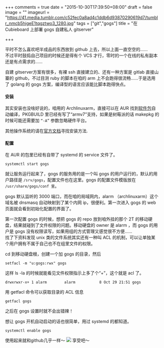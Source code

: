 +++
comments = true
date = "2015-10-30T17:39:50+08:00"
draft = false
image = ""
imageurl = "https://41.media.tumblr.com/c52fec0a8ad4c1ddb6d93870290619d7/tumblr_nmcb5higeE1tqgztwo3_1280.jpg"
tags = ["git","gogs"]
title = "在 Cubieboard 上部署 gogs 自建私人 gitserver"

+++

平时不怎么喜欢吧半成品的东西放到 github 上去，所以上面一直空空的……  
不过平时鼓捣自己项目的时候还是得有个 VCS 才行，零时的一个在线的私有副本还是有点需求的……

自建 gitserver方案有很多，有裸 ssh 直接建立的、还有一种方案是 gitlab 直接山寨的 github，不过目测 ruby 的脚本在咱的 arm 上不会跑得很流畅……于是选用了 golang 的 gogs 方案，编译型的语言应该能比脚本跑得快点。
<!--more-->
#### 安装
其实安装也没啥好说的，咱用的 Archlinuxarm，直接可以在 AUR 找到[软件包](https://aur.archlinux.org/packages/gogs/)自动编译，PKGBUILD 里已经有写了“armv7”支持，如果是树莓派的话 makepkg 的时候可能还需要加 `“-A”` 参数忽略硬件平台。

其他操作系统的请在[官方文档](http://gogs.io/docs/installation)寻找安装方法.

#### 配置
在 AUR 的包里已经有自带了 systemd 的 service 文件了。
```
systemctl start gogs
```
就让服务运行起来了，gogs 的服务用的是一个叫 gogs 的用户运行的，默认的用户路径是 `/srv/gogs`，配置文件也在这里。gogs 的配置文件模版放在 `/usr/share/gogs/conf 里`。

gogs 默认监听的 3000 端口，而在咱的局域网内，alarm （archlinuxarm）这个域名被 dnsmasq 自动映射到了某个内网 ip，很便利。第一次进入 gogs 的 web 页面就会看到初始化配置的界面了。

第一次配置 gogs 的时候，想把 gogs 的 repo 放到咱外挂的那个 2T 的移动硬盘，结果就碰到了文件权限的问题。移动硬盘的 owner 是 alarm ，而 gogs 的用户是 gogs 没有权限读写，如果用组的方式管理又感觉很不方便……  
找了下资料发现 unix 类的文件系统其实还有一种叫 ACL 的机制，可以让单独某个用户拥有不属于自己也不在组里文件的权限。

cd 到移动硬盘根，创建一个加 gogs 的目录，然后
```
setfacl -m "u:gogs:rwx" gogs
```
这样 ls -la 的时候就能看见文件权限指示上多了个“+”，这个就是 acl 了。
```
drwxrwxr-x+ 1 alarm        alarm           8 Oct 29 21:51 gogs
```
用 getfacl 命令可以获取目录的 ACL 信息
```
getfacl gogs
```

之后在 gogs 设置时就不会出错辣！

想让 gogs 开机自动启动的话也很简单，用过 systemd 的都知道。
```
systemctl enable gogs
```

使用起来就和github几乎一样～
![](https://img.vim-cn.com/f7/15b07c71d4838e32f4358d62722792dfbcf4a5.png)
享受吧～

